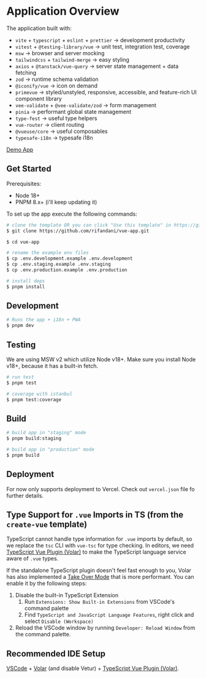 # Application Overview

The application built with:

- `vite` + `typescript` + `eslint` + `prettier` -> development productivity
- `vitest` + `@testing-library/vue` -> unit test, integration test, coverage
- `msw` -> browser and server mocking
- `tailwindcss` + `tailwind-merge` -> easy styling
- `axios` + `@tanstack/vue-query` -> server state management + data fetching
- `zod` -> runtime schema validation
- `@iconify/vue` -> icon on demand
- `primevue` -> styled/unstyled, responsive, accessible, and feature-rich UI component library
- `vee-validate` + `@vee-validate/zod` -> form management
- `pinia` -> performant global state management
- `type-fest` -> useful type helpers
- `vue-router` -> client routing
- `@vueuse/core` -> useful composables
- `typesafe-i18n` -> typesafe i18n

[Demo App](https://vue-app-rifandani.vercel.app)

## Get Started

Prerequisites:

- Node 18+
- PNPM 8.x+ (i'll keep updating it)

To set up the app execute the following commands:

```bash
# clone the template OR you can click "Use this template" in https://github.com/rifandani/vue-app.com
$ git clone https://github.com/rifandani/vue-app.git

$ cd vue-app

# rename the example env files
$ cp .env.development.example .env.development
$ cp .env.staging.example .env.staging
$ cp .env.production.example .env.production

# install deps
$ pnpm install
```

## Development

```bash
# Runs the app + i18n + PWA
$ pnpm dev
```

## Testing

We are using MSW v2 which utilize Node v18+. Make sure you install Node v18+, because it has a built-in fetch.

```bash
# run test
$ pnpm test

# coverage with istanbul
$ pnpm test:coverage
```

## Build

```bash
# build app in "staging" mode
$ pnpm build:staging

# build app in "production" mode
$ pnpm build
```

## Deployment

For now only supports deployment to Vercel.
Check out `vercel.json` file fo further details.

## Type Support for `.vue` Imports in TS (from the `create-vue` template)

TypeScript cannot handle type information for `.vue` imports by default, so we replace the `tsc` CLI with `vue-tsc` for type checking. In editors, we need [TypeScript Vue Plugin (Volar)](https://marketplace.visualstudio.com/items?itemName=Vue.vscode-typescript-vue-plugin) to make the TypeScript language service aware of `.vue` types.

If the standalone TypeScript plugin doesn't feel fast enough to you, Volar has also implemented a [Take Over Mode](https://github.com/johnsoncodehk/volar/discussions/471#discussioncomment-1361669) that is more performant. You can enable it by the following steps:

1. Disable the built-in TypeScript Extension
   1. Run `Extensions: Show Built-in Extensions` from VSCode's command palette
   2. Find `TypeScript and JavaScript Language Features`, right click and select `Disable (Workspace)`
2. Reload the VSCode window by running `Developer: Reload Window` from the command palette.

## Recommended IDE Setup

[VSCode](https://code.visualstudio.com/) + [Volar](https://marketplace.visualstudio.com/items?itemName=Vue.volar) (and disable Vetur) + [TypeScript Vue Plugin (Volar)](https://marketplace.visualstudio.com/items?itemName=Vue.vscode-typescript-vue-plugin).
